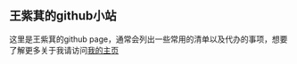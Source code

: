 ## 王紫萁的github小站
这里是王紫萁的github page，通常会列出一些常用的清单以及代办的事项，想要了解更多关于我请访问[我的主页](https://github.com/wayne-ziqi/wayne-ziqi.github.io/ziqipage/)
